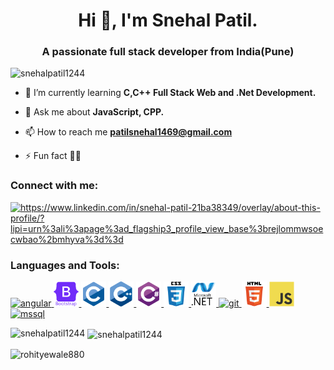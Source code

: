  <h1 align="center">Hi 👋, I'm Snehal Patil.</h1>
<h3 align="center">A passionate full stack developer from India(Pune)</h3>

<p align="left"> <img src="https://komarev.com/ghpvc/?username=snehalpatil1244&label=Profile%20views&color=0e75b6&style=flat" alt="snehalpatil1244" /> </p>

- 🌱 I’m currently learning **C,C++ Full Stack Web and .Net  Development.**

- 💬 Ask me about **JavaScript, CPP.**

- 📫 How to reach me **patilsnehal1469@gmail.com**

- ⚡ Fun fact **👀😅**

<h3 align="left">Connect with me:</h3>
<p align="left">
<a href="https://linkedin.com/in/https://www.linkedin.com/in/snehal-patil-21ba38349/overlay/about-this-profile/?lipi=urn%3ali%3apage%3ad_flagship3_profile_view_base%3brejlommwsoecwbao%2bmhyva%3d%3d" target="blank"><img align="center" src="https://raw.githubusercontent.com/rahuldkjain/github-profile-readme-generator/master/src/images/icons/Social/linked-in-alt.svg" alt="https://www.linkedin.com/in/snehal-patil-21ba38349/overlay/about-this-profile/?lipi=urn%3ali%3apage%3ad_flagship3_profile_view_base%3brejlommwsoecwbao%2bmhyva%3d%3d" height="30" width="40" /></a>
</p>

<h3 align="left">Languages and Tools:</h3>
<p align="left"> <a href="https://angular.io" target="_blank" rel="noreferrer"> <img src="https://angular.io/assets/images/logos/angular/angular.svg" alt="angular" width="40" height="40"/> </a> <a href="https://getbootstrap.com" target="_blank" rel="noreferrer"> <img src="https://raw.githubusercontent.com/devicons/devicon/master/icons/bootstrap/bootstrap-plain-wordmark.svg" alt="bootstrap" width="40" height="40"/> </a> <a href="https://www.cprogramming.com/" target="_blank" rel="noreferrer"> <img src="https://raw.githubusercontent.com/devicons/devicon/master/icons/c/c-original.svg" alt="c" width="40" height="40"/> </a> <a href="https://www.w3schools.com/cpp/" target="_blank" rel="noreferrer"> <img src="https://raw.githubusercontent.com/devicons/devicon/master/icons/cplusplus/cplusplus-original.svg" alt="cplusplus" width="40" height="40"/> </a> <a href="https://www.w3schools.com/cs/" target="_blank" rel="noreferrer"> <img src="https://raw.githubusercontent.com/devicons/devicon/master/icons/csharp/csharp-original.svg" alt="csharp" width="40" height="40"/> </a> <a href="https://www.w3schools.com/css/" target="_blank" rel="noreferrer"> <img src="https://raw.githubusercontent.com/devicons/devicon/master/icons/css3/css3-original-wordmark.svg" alt="css3" width="40" height="40"/> </a> <a href="https://dotnet.microsoft.com/" target="_blank" rel="noreferrer"> <img src="https://raw.githubusercontent.com/devicons/devicon/master/icons/dot-net/dot-net-original-wordmark.svg" alt="dotnet" width="40" height="40"/> </a> <a href="https://git-scm.com/" target="_blank" rel="noreferrer"> <img src="https://www.vectorlogo.zone/logos/git-scm/git-scm-icon.svg" alt="git" width="40" height="40"/> </a> <a href="https://www.w3.org/html/" target="_blank" rel="noreferrer"> <img src="https://raw.githubusercontent.com/devicons/devicon/master/icons/html5/html5-original-wordmark.svg" alt="html5" width="40" height="40"/> </a> <a href="https://developer.mozilla.org/en-US/docs/Web/JavaScript" target="_blank" rel="noreferrer"> <img src="https://raw.githubusercontent.com/devicons/devicon/master/icons/javascript/javascript-original.svg" alt="javascript" width="40" height="40"/> </a> <a href="https://www.microsoft.com/en-us/sql-server" target="_blank" rel="noreferrer"> <img src="https://www.svgrepo.com/show/303229/microsoft-sql-server-logo.svg" alt="mssql" width="40" height="40"/> </a> </p>

<p><img align="left" src="https://github-readme-stats.vercel.app/api/top-langs?username=snehalpatil1244&show_icons=true&locale=en&layout=compact" alt="snehalpatil1244" /></p>

<p>&nbsp;<img align="center" src="https://github-readme-stats.vercel.app/api?username=snehalpatil1244&show_icons=true&locale=en" alt="snehalpatil1244" /></p>
<p><img align="center" src="https://github-readme-streak-stats.herokuapp.com/?user=rohityewale880&" alt="rohityewale880" /></p>
